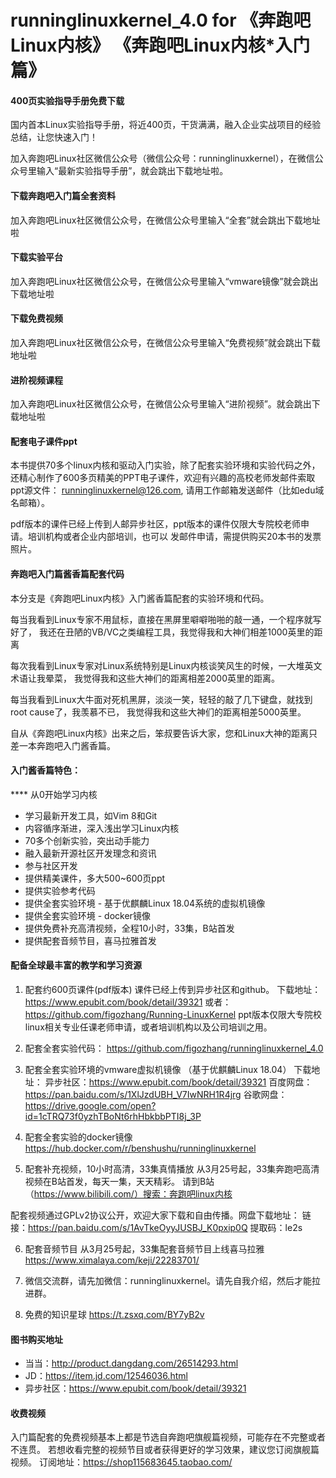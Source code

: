 # runninglinuxkernel_4.0 for 《奔跑吧Linux内核》 《奔跑吧Linux内核*入门篇》

#### 400页实验指导手册免费下载
国内首本Linux实验指导手册，将近400页，干货满满，融入企业实战项目的经验总结，让您快速入门！

加入奔跑吧Linux社区微信公众号（微信公众号：runninglinuxkernel），在微信公众号里输入“最新实验指导手册”，就会跳出下载地址啦。

#### 下载奔跑吧入门篇全套资料
加入奔跑吧Linux社区微信公众号，在微信公众号里输入“全套”就会跳出下载地址啦

#### 下载实验平台
加入奔跑吧Linux社区微信公众号，在微信公众号里输入“vmware镜像”就会跳出下载地址啦

#### 下载免费视频
加入奔跑吧Linux社区微信公众号，在微信公众号里输入“免费视频”就会跳出下载地址啦

#### 进阶视频课程
加入奔跑吧Linux社区微信公众号，在微信公众号里输入“进阶视频”。就会跳出下载地址啦

#### 配套电子课件ppt
本书提供70多个linux内核和驱动入门实验，除了配套实验环境和实验代码之外，还精心制作了600多页精美的PPT电子课件，欢迎有兴趣的高校老师发邮件索取ppt源文件：
runninglinuxkernel@126.com, 请用工作邮箱发送邮件（比如edu域名邮箱）。

pdf版本的课件已经上传到人邮异步社区，ppt版本的课件仅限大专院校老师申请。培训机构或者企业内部培训，也可以
发邮件申请，需提供购买20本书的发票照片。

#### 奔跑吧入门篇酱香篇配套代码
本分支是《奔跑吧Linux内核》入门酱香篇配套的实验环境和代码。

每当我看到Linux专家不用鼠标，直接在黑屏里噼噼啪啪的敲一通，一个程序就写好了，
我还在丑陋的VB/VC之类编程工具，我觉得我和大神们相差1000英里的距离

每次我看到Linux专家对Linux系统特别是Linux内核谈笑风生的时候，一大堆英文术语让我晕菜，
我觉得我和这些大神们的距离相差2000英里的距离。

每当我看到Linux大牛面对死机黑屏，淡淡一笑，轻轻的敲了几下键盘，就找到root cause了，我羡慕不已，
我觉得我和这些大神们的距离相差5000英里。

自从《奔跑吧Linux内核》出来之后，笨叔要告诉大家，您和Linux大神的距离只差一本奔跑吧入门酱香篇。

#### 入门酱香篇特色：

**** 从0开始学习内核
* 学习最新开发工具，如Vim 8和Git
* 内容循序渐进，深入浅出学习Linux内核
* 70多个创新实验，突出动手能力
* 融入最新开源社区开发理念和资讯
* 参与社区开发
* 提供精美课件，多大500~600页ppt
* 提供实验参考代码
* 提供全套实验环境 - 基于优麒麟Linux 18.04系统的虚拟机镜像
* 提供全套实验环境 - docker镜像
* 提供免费补充高清视频，全程10小时，33集，B站首发
* 提供配套音频节目，喜马拉雅首发

#### 配备全球最丰富的教学和学习资源

1. 配套约600页课件(pdf版本)
课件已经上传到异步社区和github。
下载地址：https://www.epubit.com/book/detail/39321
或者：https://github.com/figozhang/Running-LinuxKernel
ppt版本仅限大专院校linux相关专业任课老师申请，或者培训机构以及公司培训之用。

2. 配套全套实验代码：
https://github.com/figozhang/runninglinuxkernel_4.0

3. 配套全套实验环境的vmware虚拟机镜像 （基于优麒麟Linux 18.04）
下载地址：
异步社区：https://www.epubit.com/book/detail/39321
百度网盘：https://pan.baidu.com/s/1XlJzdUBH_V7IwNRH1R4jrg
谷歌网盘：https://drive.google.com/open?id=1cTRQ73f0yzhTBoNt6rhHbkbbPTI8j_3P

4. 配套全套实验的docker镜像
https://hub.docker.com/r/benshushu/runninglinuxkernel

5. 配套补充视频，10小时高清，33集真情播放
从3月25号起，33集奔跑吧高清视频在B站首发，每天一集，天天精彩。
请到B站 （https://www.bilibili.com/）搜索：奔跑吧linux内核

配套视频通过GPLv2协议公开，欢迎大家下载和自由传播。网盘下载地址：
链接：https://pan.baidu.com/s/1AvTkeOyyJUSBJ_K0pxip0Q
提取码：le2s

6. 配套音频节目
从3月25号起，33集配套音频节目上线喜马拉雅
https://www.ximalaya.com/keji/22283701/

7. 微信交流群，请先加微信：runninglinuxkernel。请先自我介绍，然后才能拉进群。

8. 免费的知识星球
https://t.zsxq.com/BY7yB2v

#### 图书购买地址
* 当当：http://product.dangdang.com/26514293.html
* JD：https://item.jd.com/12546036.html
* 异步社区：https://www.epubit.com/book/detail/39321

#### 收费视频
入门篇配套的免费视频基本上都是节选自奔跑吧旗舰篇视频，可能存在不完整或者不连贯。
若想收看完整的视频节目或者获得更好的学习效果，建议您订阅旗舰篇视频。
订阅地址：https://shop115683645.taobao.com/
